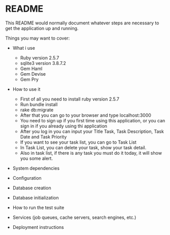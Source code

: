 # README

This README would normally document whatever steps are necessary to get the
application up and running.

Things you may want to cover:

* What i use
  - Ruby version 2.5.7
  - sqlite3 version 3.8.7.2
  - Gem Haml
  - Gem Devise
  - Gem Pry

* How to use it
  - First of all you need to install ruby version 2.5.7
  - Run bundle install
  - rake db:migrate
  - After that you can go to your browser and type localhost:3000
  - You need to sign up if you first time using this application, or you can sign in if you already using thi application
  - After you log in you can input your Title Task, Task Description, Task Date and Task Priority
  - If you want to see your task list, you can go to Task List
  - In Task List, you can delete your task, show your task detail.
  - Also in task list, if there is any task you must do it today, it will show you some alert.

* System dependencies

* Configuration

* Database creation

* Database initialization

* How to run the test suite

* Services (job queues, cache servers, search engines, etc.)

* Deployment instructions
